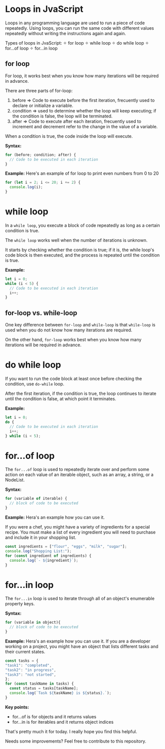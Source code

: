 # Loops in JvaScript
Loops in any programming language are used to run a piece of code repeatedly. Using loops, you can run the same code with different values repeatedly without writing the instructions again and again.

Types of loops in JvaScript:
✧ for loop
✧ while loop
✧ do while loop
✧ for...of loop
✧ for...in loop


## for loop
For loop, it works best when you know how many iterations will be required in advance.

There are three parts of for-loop:
1. before => Code to execute before the first iteration, frecuently used to declare or initialize a variable.
2. condition => used to determine whether the loop will keep executing; if the condition is false, the loop will be terminated.
3. after => Code to execute after each iteration, frecuently used to increment and decrement refer to the change in the value of a variable.

When a condition is true, the code inside the loop will execute.

**Syntax:**
```javascript
for (before; condition; after) {
  // Code to be executed in each iteration
}
```

**Example:**
Here's an example of for loop to print even numbers from 0 to 20
```javascript
for (let i = 2; i <= 20; i += 2) {
  console.log(i);
}
```
# while loop
In  a `while loop`, you execute a block of code repeatedly as long as a certain condition is true.

The `while loop` works well when the number of iterations is unknown.

It starts by checking whether the condition is true; if it is, the while loop's code block is then executed, and the process is repeated until the condition is true.

**Example:**
```javascript
let i = 0;
while (i < 5) {
  // Code to be executed in each iteration
  i++;
}
```
## for-loop vs. while-loop
One key difference between `for-loop` and `while-loop` is that `while-loop` is used when you do not know how many iterations are required. 

On the other hand, `for-loop` works best when you know how many iterations will be required in advance.

# do while loop
If you want to run the code block at least once before checking the condition, use `do-while` loop.

After the first iteration, if the condition is true, the loop continues to iterate until the condition is false, at which point it terminates.

**Example:**
```javascript
let i = 0;
do {
  // Code to be executed in each iteration
  i++;
} while (i < 5);
```
# for...of loop
The `for...of` loop is used to repeatedly iterate over and perform some action on each value of an iterable object, such as an array, a string, or a NodeList.

**Syntax:**
```javascript
for (variable of iterable) {	
  // block of code to be executed
}
```
**Example:**
Hera's an example how you can use it.

If you were a chef, you might have a variety of ingredients for a special recipe. You must make a list of every ingredient you will need to purchase and include it in your shopping list.

```javascript
const ingredients = ["flour", "eggs", "milk", "sugar"];
console.log("Shopping List:");
for (const ingredient of ingredients) {
  console.log(`- ${ingredient}`);
}
```

# for...in loop
The `for...in` loop is used to iterate through all of an object's enumerable property keys.

**Syntax:**
```javascript
for (variable in object){
  // block of code to be executed
}
```
**Example:**
Hera's an example how you can use it.
If you are a developer working on a project, you might have an object that lists different tasks and their current states.
```javascript
const tasks = {
"task1": "completed",
"task2": "in progress",
"task3": "not started",
};
for (const taskName in tasks) {
  const status = tasks[taskName];
  console.log(`Task ${taskName} is ${status}.`);
}
```
**Key points:**
- for...of is for objects and it returns values
- for...in is for iterables and it returns object indices

That's pretty much it for today. I really hope you find this helpful. 

Needs some improvements? Feel free to contribute to this repository.